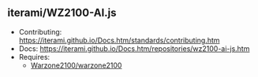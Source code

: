 iterami/WZ2100-AI.js
--------------------

* Contributing: https://iterami.github.io/Docs.htm/standards/contributing.htm
* Docs: https://iterami.github.io/Docs.htm/repositories/wz2100-ai-js.htm
* Requires:
  * [Warzone2100/warzone2100](https://github.com/Warzone2100/warzone2100)
